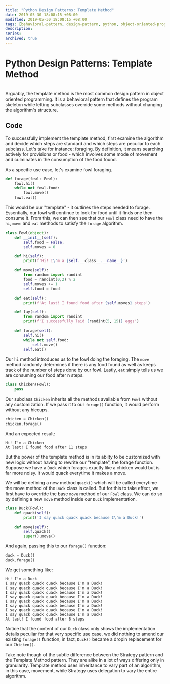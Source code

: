 ```yaml
---
title: "Python Design Patterns: Template Method"
date: 2019-05-30 18:08:15 +08:00
modified: 2019-05-30 18:08:15 +08:00
tags: [behavioral-pattern, design-pattern, python, object-oriented-programming, oop]
description:
series:
archived: true
---
```


# Python Design Patterns: Template Method

<br>
Arguably, the template method is the most common design pattern in object oriented programming. It is a behavioral pattern that defines the program skeleton while letting subclasses override some methods without changing the algorithm's structure.

<br>

## Code

To successfully implement the template method, first examine the algorithm and decide which steps are standard and which steps are peculiar to each subclass. Let's take for instance: foraging. By definition, it means searching actively for provisions or food - which involves some mode of movement and culminates in the consumption of the food found.

As a specific use case, let's examine fowl foraging.

```python
def forage(fowl: Fowl):
    fowl.hi()
    while not fowl.food:
        fowl.move()
    fowl.eat()
```

This would be our "template" - it outlines the steps needed to forage. Essentially, our fowl will continue to look for food until it finds one then consume it. From this, we can then see that our `Fowl` class need to have the `hi`, `move` and `eat` methods to satisfy the `forage` algorithm.

```python
class Fowl(object):
    def __init__(self):
        self.food = False;
        self.moves = 0

    def hi(self):
        print(f'Hi! I\'m a {self.__class__.__name__}')

    def move(self):
        from random import randint
        food = randint(0,2) % 2
        self.moves += 1
        self.food = food

    def eat(self):
        print(f'At last! I found food after {self.moves} steps')

    def lay(self):
        from random import randint
        print(f'I successfully laid {randint(5, 15)} eggs')

    def forage(self):
        self.hi()
        while not self.food:
            self.move()
        self.eat()
```

Our `hi` method introduces us to the fowl doing the foraging. The `move` method randomly determines if there is any food found as well as keeps track of the number of steps done by our fowl. Lastly, `eat` simply tells us we are consuming our food after n steps.

```python
class Chicken(Fowl):
    pass
```

Our subclass `Chicken` inherits all the methods available from `Fowl` without any customization. If we pass it to our `forage()` function, it would perform without any hiccups.

```python
chicken = Chicken()
chicken.forage()
```

And an expected result:

```
Hi! I'm a Chicken
At last! I found food after 11 steps
```

But the power of the template method is in its abilty to be customized with new logic without having to rewrite our "template", the forage function. Suppose we have a `Duck` which forages exactly like a chicken would but is far more noisy. It would quack everytime it makes a move.

We will be defining a new method `quack()` which will be called everytime the move method of the `Duck` class is called. But for this to take effect, we first have to override the base `move` method of our `Fowl` class. We can do so by defining a new `move` method inside our `Duck` implementation.

```python
class Duck(Fowl):
    def quack(self):
        print('I say quack quack quack because I\'m a Duck!')

    def move(self):
        self.quack()
        super().move()
```

And again, passing this to our `forage()` function:

```python
duck = Duck()
duck.forage()
```

We get something like:

```
Hi! I'm a Duck
I say quack quack quack because I'm a Duck!
I say quack quack quack because I'm a Duck!
I say quack quack quack because I'm a Duck!
I say quack quack quack because I'm a Duck!
I say quack quack quack because I'm a Duck!
I say quack quack quack because I'm a Duck!
I say quack quack quack because I'm a Duck!
I say quack quack quack because I'm a Duck!
At last! I found food after 8 steps
```

Notice that the content of our `Duck` class only shows the implementation details peculiar for that very specific use case. we did nothing to amend our existing `forage()` function, in fact, `Duck()` became a dropin replacement for our `Chicken()`.

Take note though of the subtle difference between the Strategy pattern and the Template Method pattern. They are alike in a lot of ways differing only in granularity. Template method uses inheritance to vary part of an algorithm, in this case, movement, while Strategy uses delegation to vary the entire algorithm.
